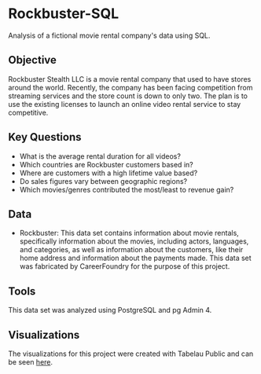 # Rockbuster-SQL
Analysis of a fictional movie rental company's data using SQL.

## Objective
Rockbuster Stealth LLC is a movie rental company that used to have stores around the world. Recently, the company has been facing competition from streaming services and the store count is down to only two. The plan is to use the existing licenses to launch an online video rental service to stay competitive.

## Key Questions
- What is the average rental duration for all videos?
- Which countries are Rockbuster customers based in?
- Where are customers with a high lifetime value based?
- Do sales figures vary between geographic regions?
- Which movies/genres contributed the most/least to revenue gain?

## Data
- Rockbuster: This data set contains information about movie rentals, specifically information about the movies, including actors, languages, and categories, as well as information about the customers, like their home address and information about the payments made.
This data set was fabricated by CareerFoundry for the purpose of this project.

## Tools
This data set was analyzed using PostgreSQL and pg Admin 4.

## Visualizations
The visualizations for this project were created with Tabelau Public and can be seen [here](https://public.tableau.com/app/profile/christina.wiebe/viz/RockbusterPresentation_17091091848390/GenreRevenue).
